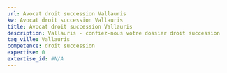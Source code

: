 ```yaml
---
url: Avocat droit succession Vallauris
kw: Avocat droit succession Vallauris
title: Avocat droit succession Vallauris
description: Vallauris - confiez-nous votre dossier droit succession
tag_ville: Vallauris
competence: droit succession
expertise: 0
extertise_id: #N/A
---
```

